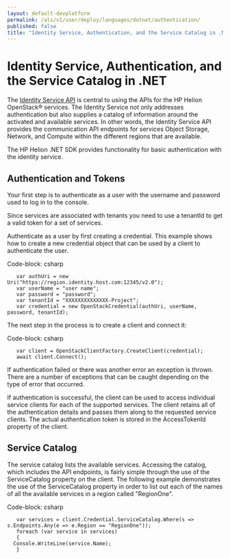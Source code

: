 ```yaml
---
layout: default-devplatform
permalink: /als/v1/user/deploy/languages/dotnet/authentication/
published: false
title: "Identity Service, Authentication, and the Service Catalog in .NET"
---
```

<!--PUBLISHED-->

Identity Service, Authentication, and the Service Catalog in .NET
=================================================================
The [Identity Service API](https://docs.hpcloud.com/identity) is central to using the
APIs for the HP Helion OpenStack&reg; services. The Identity Service not only addresses authentication
but also supplies a catalog of information around the activated and available services.
In other words, the Identity Service API provides the communication API endpoints for services Object Storage, Network, and Compute within the different regions that are available.

The HP Helion .NET SDK provides functionality for basic authentication with the identity service.

Authentication and Tokens
-------------------------
Your first step is to authenticate as a user with the username and password used to log in to the console.

Since services are associated with tenants you need to use a tenantId to
get a valid token for a set of services.

Authenticate as a user by first creating a credential. This example shows how to create a new credential object that can be used by a client to authenticate the user. 

Code-block: csharp

       var authUri = new Uri("https://region.identity.host.com:12345/v2.0");
       var userName = "user name";
       var password = "password";
       var tenantId = "XXXXXXXXXXXXXX-Project";
       var credential = new OpenStackCredential(authUri, userName, password, tenantId);

The next step in the process is to create a client and connect it:

Code-block: csharp

       var client = OpenStackClientFactory.CreateClient(credential);
       await client.Connect();

If authentication failed or there was another error an exception is thrown. There are a
number of exceptions that can be caught depending on the type of error that occurred.

If authentication is successful, the client can be used to access individual service clients for each of the supported services. The client retains all of the authentication details and passes them along to the requested service clients. The actual authentication token is stored in the AccessTokenId property of the client.

## Service Catalog

The service catalog lists the available services. Accessing the catalog, which includes
the API endpoints, is fairly simple through the use of the ServiceCatalog property on the client. The following example demonstrates the use of the ServiceCatalog property in order to list out each of the names of all the available services in a region called "RegionOne". 

Code-block: csharp

       var services = client.Credential.ServiceCatalog.Where(s => s.Endpoints.Any(e => e.Region == "RegionOne"));
       foreach (var service in services)
       {
      Console.WriteLine(service.Name);
       }
